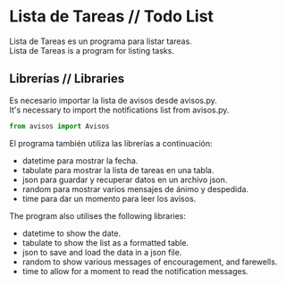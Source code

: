 # Lista de Tareas // Todo List

Lista de Tareas es un programa para listar tareas.  
Lista de Tareas is a program for listing tasks.  

## Librerías // Libraries

Es necesario importar la lista de avisos desde avisos.py.  
It's necessary to import the notifications list from avisos.py.  

```python
from avisos import Avisos
```

El programa también utiliza las librerías a continuación:
- datetime para mostrar la fecha. 
- tabulate para mostrar la lista de tareas en una tabla.
- json para guardar y recuperar datos en un archivo json. 
- random para mostrar varios mensajes de ánimo y despedida.
- time para dar un momento para leer los avisos.

The program also utilises the following libraries:
- datetime to show the date. 
- tabulate to show the list as a formatted table.
- json to save and load the data in a json file.
- random to show various messages of encouragement, and farewells.
- time to allow for a moment to read the notification messages.